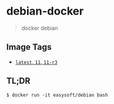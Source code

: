 # debian-docker

> docker debian

## Image Tags

* [`latest`, `11`, `11-r3`](https://github.com/quicklyon/debian-docker/blob/11-r2/Dockerfile)

## TL;DR

```console
$ docker run -it easysoft/debian bash
```
